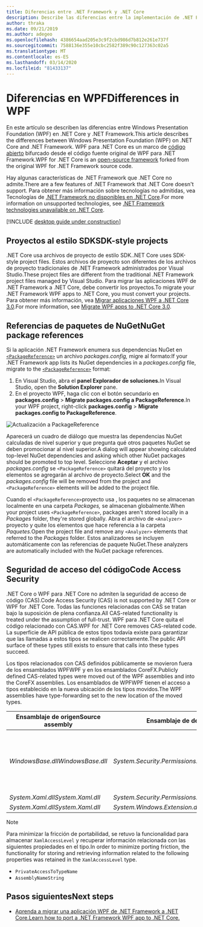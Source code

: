 ```yaml
---
title: Diferencias entre .NET Framework y .NET Core
description: Describe las diferencias entre la implementación de .NET Framework de Windows Presentation Foundation (WPF) y .NET Core WPF. Al migrar la aplicación, debe tener en cuenta estas incompatibilidades.
author: thraka
ms.date: 09/21/2019
ms.author: adegeo
ms.openlocfilehash: 4386654aad205e3c9f2cbd986d7b812e261e737f
ms.sourcegitcommit: 7588136e355e10cbc2582f389c90c127363c02a5
ms.translationtype: MT
ms.contentlocale: es-ES
ms.lasthandoff: 03/14/2020
ms.locfileid: "81433137"
---
```

# <a name="differences-in-wpf"></a><span data-ttu-id="ceaff-104">Diferencias en WPF</span><span class="sxs-lookup"><span data-stu-id="ceaff-104">Differences in WPF</span></span>

<span data-ttu-id="ceaff-105">En este artículo se describen las diferencias entre Windows Presentation Foundation (WPF) en .NET Core y .NET Framework.</span><span class="sxs-lookup"><span data-stu-id="ceaff-105">This article describes the differences between Windows Presentation Foundation (WPF) on .NET Core and .NET Framework.</span></span> <span data-ttu-id="ceaff-106">WPF para .NET Core es un marco de [código abierto](https://github.com/dotnet/wpf) bifurcado desde el código fuente original de WPF para .NET Framework.</span><span class="sxs-lookup"><span data-stu-id="ceaff-106">WPF for .NET Core is an [open-source framework](https://github.com/dotnet/wpf) forked from the original WPF for .NET Framework source code.</span></span>

<span data-ttu-id="ceaff-107">Hay algunas características de .NET Framework que .NET Core no admite.</span><span class="sxs-lookup"><span data-stu-id="ceaff-107">There are a few features of .NET Framework that .NET Core doesn't support.</span></span> <span data-ttu-id="ceaff-108">Para obtener más información sobre tecnologías no admitidas, vea Tecnologías de [.NET Framework no disponibles en .NET Core](../../core/porting/net-framework-tech-unavailable.md).</span><span class="sxs-lookup"><span data-stu-id="ceaff-108">For more information on unsupported technologies, see [.NET Framework technologies unavailable on .NET Core](../../core/porting/net-framework-tech-unavailable.md).</span></span>

[!INCLUDE [desktop guide under construction](../../../includes/desktop-guide-preview-note.md)]

## <a name="sdk-style-projects"></a><span data-ttu-id="ceaff-109">Proyectos al estilo SDK</span><span class="sxs-lookup"><span data-stu-id="ceaff-109">SDK-style projects</span></span>

<span data-ttu-id="ceaff-110">.NET Core usa archivos de proyecto de estilo SDK.</span><span class="sxs-lookup"><span data-stu-id="ceaff-110">.NET Core uses SDK-style project files.</span></span> <span data-ttu-id="ceaff-111">Estos archivos de proyecto son diferentes de los archivos de proyecto tradicionales de .NET Framework administrados por Visual Studio.</span><span class="sxs-lookup"><span data-stu-id="ceaff-111">These project files are different from the traditional .NET Framework project files managed by Visual Studio.</span></span> <span data-ttu-id="ceaff-112">Para migrar las aplicaciones WPF de .NET Framework a .NET Core, debe convertir los proyectos.</span><span class="sxs-lookup"><span data-stu-id="ceaff-112">To migrate your .NET Framework WPF apps to .NET Core, you must convert your projects.</span></span> <span data-ttu-id="ceaff-113">Para obtener más información, vea [Migrar aplicaciones WPF a .NET Core 3.0](convert-project-from-net-framework.md).</span><span class="sxs-lookup"><span data-stu-id="ceaff-113">For more information, see [Migrate WPF apps to .NET Core 3.0](convert-project-from-net-framework.md).</span></span>

## <a name="nuget-package-references"></a><span data-ttu-id="ceaff-114">Referencias de paquetes de NuGet</span><span class="sxs-lookup"><span data-stu-id="ceaff-114">NuGet package references</span></span>

<span data-ttu-id="ceaff-115">Si la aplicación .NET Framework enumera sus dependencias NuGet en [`<PackageReference>`](/nuget/consume-packages/package-references-in-project-files) un archivo *packages.config,* migre al formato:</span><span class="sxs-lookup"><span data-stu-id="ceaff-115">If your .NET Framework app lists its NuGet dependencies in a *packages.config* file, migrate to the [`<PackageReference>`](/nuget/consume-packages/package-references-in-project-files) format:</span></span>

1. <span data-ttu-id="ceaff-116">En Visual Studio, abra el **panel Explorador de soluciones.**</span><span class="sxs-lookup"><span data-stu-id="ceaff-116">In Visual Studio, open the **Solution Explorer** pane.</span></span>
1. <span data-ttu-id="ceaff-117">En el proyecto WPF, haga clic con el botón secundario en **packages.config** > **Migrate packages.config a PackageReference**.</span><span class="sxs-lookup"><span data-stu-id="ceaff-117">In your WPF project, right-click **packages.config** > **Migrate packages.config to PackageReference**.</span></span>

![Actualización a PackageReference](media/differences-from-net-framework/package-reference-migration.png)

<span data-ttu-id="ceaff-119">Aparecerá un cuadro de diálogo que muestra las dependencias NuGet calculadas de nivel superior y que pregunta qué otros paquetes NuGet se deben promocionar al nivel superior.</span><span class="sxs-lookup"><span data-stu-id="ceaff-119">A dialog will appear showing calculated top-level NuGet dependencies and asking which other NuGet packages should be promoted to top level.</span></span> <span data-ttu-id="ceaff-120">Seleccione **Aceptar** y el archivo *packages.config* se `<PackageReference>` quitará del proyecto y los elementos se agregarán al archivo de proyecto.</span><span class="sxs-lookup"><span data-stu-id="ceaff-120">Select **OK** and the *packages.config* file will be removed from the project and `<PackageReference>` elements will be added to the project file.</span></span>

<span data-ttu-id="ceaff-121">Cuando el `<PackageReference>`proyecto usa , los paquetes no se almacenan localmente en una carpeta *Packages,* se almacenan globalmente.</span><span class="sxs-lookup"><span data-stu-id="ceaff-121">When your project uses `<PackageReference>`, packages aren't stored locally in a *Packages* folder, they're stored globally.</span></span> <span data-ttu-id="ceaff-122">Abra el archivo de `<Analyzer>` proyecto y quite los elementos que hace referencia a la carpeta *Paquetes.*</span><span class="sxs-lookup"><span data-stu-id="ceaff-122">Open the project file and remove any `<Analyzer>` elements that referred to the *Packages* folder.</span></span> <span data-ttu-id="ceaff-123">Estos analizadores se incluyen automáticamente con las referencias de paquete NuGet.</span><span class="sxs-lookup"><span data-stu-id="ceaff-123">These analyzers are automatically included with the NuGet package references.</span></span>

## <a name="code-access-security"></a><span data-ttu-id="ceaff-124">Seguridad de acceso del código</span><span class="sxs-lookup"><span data-stu-id="ceaff-124">Code Access Security</span></span>

<span data-ttu-id="ceaff-125">.NET Core o WPF para .NET Core no admiten la seguridad de acceso de código (CAS).</span><span class="sxs-lookup"><span data-stu-id="ceaff-125">Code Access Security (CAS) is not supported by .NET Core or WPF for .NET Core.</span></span> <span data-ttu-id="ceaff-126">Todas las funciones relacionadas con CAS se tratan bajo la suposición de plena confianza.</span><span class="sxs-lookup"><span data-stu-id="ceaff-126">All CAS-related functionality is treated under the assumption of full-trust.</span></span> <span data-ttu-id="ceaff-127">WPF para .NET Core quita el código relacionado con CAS.</span><span class="sxs-lookup"><span data-stu-id="ceaff-127">WPF for .NET Core removes CAS-related code.</span></span> <span data-ttu-id="ceaff-128">La superficie de API pública de estos tipos todavía existe para garantizar que las llamadas a estos tipos se realicen correctamente.</span><span class="sxs-lookup"><span data-stu-id="ceaff-128">The public API surface of these types still exists to ensure that calls into these types succeed.</span></span>

<span data-ttu-id="ceaff-129">Los tipos relacionados con CAS definidos públicamente se movieron fuera de los ensamblados WPFWPF y en los ensamblados CoreFX.</span><span class="sxs-lookup"><span data-stu-id="ceaff-129">Publicly defined CAS-related types were moved out of the WPF assemblies and into the CoreFX assemblies.</span></span> <span data-ttu-id="ceaff-130">Los ensamblados de WPFWPF tienen el acceso a tipos establecido en la nueva ubicación de los tipos movidos.</span><span class="sxs-lookup"><span data-stu-id="ceaff-130">The WPF assemblies have type-forwarding set to the new location of the moved types.</span></span>

| <span data-ttu-id="ceaff-131">Ensamblaje de origen</span><span class="sxs-lookup"><span data-stu-id="ceaff-131">Source assembly</span></span> | <span data-ttu-id="ceaff-132">Ensamblaje de destino</span><span class="sxs-lookup"><span data-stu-id="ceaff-132">Target assembly</span></span> | <span data-ttu-id="ceaff-133">Tipo</span><span class="sxs-lookup"><span data-stu-id="ceaff-133">Type</span></span>                |
| --------------- | --------------- | ------------------- |
| <span data-ttu-id="ceaff-134">*WindowsBase.dll*</span><span class="sxs-lookup"><span data-stu-id="ceaff-134">*WindowsBase.dll*</span></span> | <span data-ttu-id="ceaff-135">*System.Security.Permissions.dll*</span><span class="sxs-lookup"><span data-stu-id="ceaff-135">*System.Security.Permissions.dll*</span></span> | <xref:System.Security.Permissions.MediaPermission> <br /> <xref:System.Security.Permissions.MediaPermissionAttribute> <br /> <xref:System.Security.Permissions.MediaPermissionAudio> <br /> <xref:System.Security.Permissions.MediaPermissionImage> <br /> <xref:System.Security.Permissions.MediaPermissionVideo> <br /> <xref:System.Security.Permissions.WebBrowserPermission> <br /> <xref:System.Security.Permissions.WebBrowserPermissionAttribute> <br /> <xref:System.Security.Permissions.WebBrowserPermissionLevel> |
| <span data-ttu-id="ceaff-136">*System.Xaml.dll*</span><span class="sxs-lookup"><span data-stu-id="ceaff-136">*System.Xaml.dll*</span></span> | <span data-ttu-id="ceaff-137">*System.Security.Permissions.dll*</span><span class="sxs-lookup"><span data-stu-id="ceaff-137">*System.Security.Permissions.dll*</span></span> | <xref:System.Xaml.Permissions.XamlLoadPermission> |
| <span data-ttu-id="ceaff-138">*System.Xaml.dll*</span><span class="sxs-lookup"><span data-stu-id="ceaff-138">*System.Xaml.dll*</span></span> | <span data-ttu-id="ceaff-139">*System.Windows.Extension.dll*</span><span class="sxs-lookup"><span data-stu-id="ceaff-139">*System.Windows.Extension.dll*</span></span>    | <xref:System.Xaml.Permissions.XamlAccessLevel><br/> |

> [!NOTE]
> <span data-ttu-id="ceaff-140">Para minimizar la fricción de portabilidad, se retuvo la funcionalidad para almacenar `XamlAccessLevel` y recuperar información relacionada con las siguientes propiedades en el tipo.</span><span class="sxs-lookup"><span data-stu-id="ceaff-140">In order to minimize porting friction, the functionality for storing and retrieving information related to the following properties was retained in the `XamlAccessLevel` type.</span></span>
>
> - `PrivateAccessToTypeName`
> - `AssemblyNameString`

## <a name="next-steps"></a><span data-ttu-id="ceaff-141">Pasos siguientes</span><span class="sxs-lookup"><span data-stu-id="ceaff-141">Next steps</span></span>

- [<span data-ttu-id="ceaff-142">Aprenda a migrar una aplicación WPF de .NET Framework a .NET Core.</span><span class="sxs-lookup"><span data-stu-id="ceaff-142">Learn how to port a .NET Framework WPF app to .NET Core.</span></span>](convert-project-from-net-framework.md)
